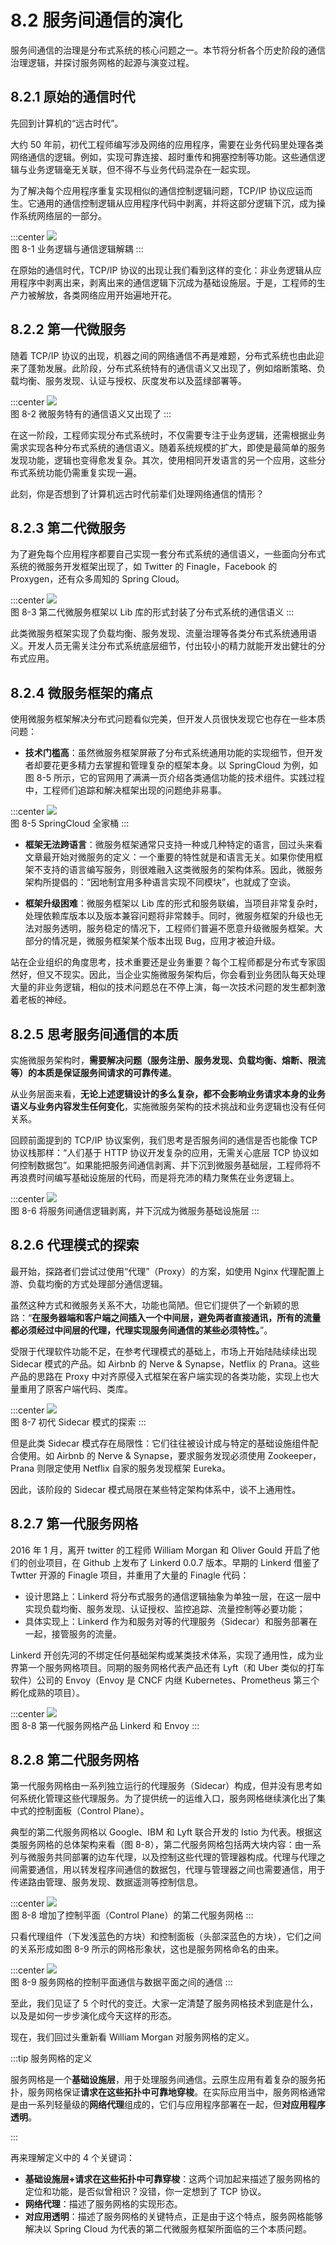 # 8.2 服务间通信的演化

服务间通信的治理是分布式系统的核心问题之一。本节将分析各个历史阶段的通信治理逻辑，并探讨服务网格的起源与演变过程。

## 8.2.1 原始的通信时代

先回到计算机的“远古时代”。

大约 50 年前，初代工程师编写涉及网络的应用程序，需要在业务代码里处理各类网络通信的逻辑。例如，实现可靠连接、超时重传和拥塞控制等功能。这些通信逻辑与业务逻辑毫无关联，但不得不与业务代码混杂在一起实现。

为了解决每个应用程序重复实现相似的通信控制逻辑问题，TCP/IP 协议应运而生。它通用的通信控制逻辑从应用程序代码中剥离，并将这部分逻辑下沉，成为操作系统网络层的一部分。

:::center
  ![](../assets/service-mesh-tcp.png)<br/>
  图 8-1 业务逻辑与通信逻辑解耦
:::

在原始的通信时代，TCP/IP 协议的出现让我们看到这样的变化：非业务逻辑从应用程序中剥离出来，剥离出来的通信逻辑下沉成为基础设施层。于是，工程师的生产力被解放，各类网络应用开始遍地开花。

## 8.2.2 第一代微服务

随着 TCP/IP 协议的出现，机器之间的网络通信不再是难题，分布式系统也由此迎来了蓬勃发展。此阶段，分布式系统特有的通信语义又出现了，例如熔断策略、负载均衡、服务发现、认证与授权、灰度发布以及蓝绿部署等。

:::center
  ![](../assets/service-mesh-2.png)<br/>
  图 8-2 微服务特有的通信语义又出现了
:::

在这一阶段，工程师实现分布式系统时，不仅需要专注于业务逻辑，还需根据业务需求实现各种分布式系统的通信语义。随着系统规模的扩大，即使是最简单的服务发现功能，逻辑也变得愈发复杂。其次，使用相同开发语言的另一个应用，这些分布式系统功能仍需重复实现一遍。

此刻，你是否想到了计算机远古时代前辈们处理网络通信的情形？

## 8.2.3 第二代微服务

为了避免每个应用程序都要自己实现一套分布式系统的通信语义，一些面向分布式系统的微服务开发框架出现了，如 Twitter 的 Finagle，Facebook 的 Proxygen，还有众多周知的 Spring Cloud。

:::center
  ![](../assets/service-mesh-3.png)<br/>
  图 8-3 第二代微服务框架以 Lib 库的形式封装了分布式系统的通信语义
:::

此类微服务框架实现了负载均衡、服务发现、流量治理等各类分布式系统通用语义。开发人员无需关注分布式系统底层细节，付出较小的精力就能开发出健壮的分布式应用。

## 8.2.4 微服务框架的痛点

使用微服务框架解决分布式问题看似完美，但开发人员很快发现它也存在一些本质问题：

- **技术门槛高**：虽然微服务框架屏蔽了分布式系统通用功能的实现细节，但开发者却要花更多精力去掌握和管理复杂的框架本身。以 SpringCloud 为例，如图 8-5 所示，它的官网用了满满一页介绍各类通信功能的技术组件。实践过程中，工程师们追踪和解决框架出现的问题绝非易事。

:::center
  ![](../assets/SpringCloud.webp)<br/>
  图 8-5 SpringCloud 全家桶
:::

- **框架无法跨语言**：微服务框架通常只支持一种或几种特定的语言，回过头来看文章最开始对微服务的定义：一个重要的特性就是和语言无关。如果你使用框架不支持的语言编写服务，则很难融入这类微服务的架构体系。因此，微服务架构所提倡的：“因地制宜用多种语言实现不同模块”，也就成了空谈。

- **框架升级困难**：微服务框架以 Lib 库的形式和服务联编，当项目非常复杂时，处理依赖库版本以及版本兼容问题将非常棘手。同时，微服务框架的升级也无法对服务透明，服务稳定的情况下，工程师们普遍不愿意升级微服务框架。大部分的情况是，微服务框架某个版本出现 Bug，应用才被迫升级。

站在企业组织的角度思考，技术重要还是业务重要？每个工程师都是分布式专家固然好，但又不现实。因此，当企业实施微服务架构后，你会看到业务团队每天处理大量的非业务逻辑，相似的技术问题总在不停上演，每一次技术问题的发生都刺激着老板的神经。

## 8.2.5 思考服务间通信的本质

实施微服务架构时，**需要解决问题（服务注册、服务发现、负载均衡、熔断、限流等）的本质是保证服务间请求的可靠传递**。

从业务层面来看，**无论上述逻辑设计的多么复杂，都不会影响业务请求本身的业务语义与业务内容发生任何变化**，实施微服务架构的技术挑战和业务逻辑也没有任何关系。

回顾前面提到的 TCP/IP 协议案例，我们思考是否服务间的通信是否也能像 TCP 协议栈那样：“人们基于 HTTP 协议开发复杂的应用，无需关心底层 TCP 协议如何控制数据包”。如果能把服务间通信剥离、并下沉到微服务基础层，工程师将不再浪费时间编写基础设施层的代码，而是将充沛的精力聚焦在业务逻辑上。

:::center
  ![](../assets/service-mesh-4.png)<br/>
  图 8-6 将服务间通信逻辑剥离，并下沉成为微服务基础设施层
:::

## 8.2.6 代理模式的探索

最开始，探路者们尝试过使用“代理”（Proxy）的方案，如使用 Nginx 代理配置上游、负载均衡的方式处理部分通信逻辑。

虽然这种方式和微服务关系不大，功能也简陋。但它们提供了一个新颖的思路：“**在服务器端和客户端之间插入一个中间层，避免两者直接通讯，所有的流量都必须经过中间层的代理，代理实现服务间通信的某些必须特性。**”。

受限于代理软件功能不足，在参考代理模式的基础上，市场上开始陆陆续续出现 Sidecar 模式的产品。如 Airbnb 的 Nerve & Synapse，Netflix 的 Prana。这些产品的思路在 Proxy 中对齐原侵入式框架在客户端实现的各类功能，实现上也大量重用了原客户端代码、类库。

:::center
  ![](../assets/servicemesh-sidecar.png)<br/>
  图 8-7 初代 Sidecar 模式的探索
:::

但是此类 Sidecar 模式存在局限性：它们往往被设计成与特定的基础设施组件配合使用。如 Airbnb 的 Nerve & Synapse，要求服务发现必须使用 Zookeeper，Prana 则限定使用 Netflix 自家的服务发现框架 Eureka。

因此，该阶段的 Sidecar 模式局限在某些特定架构体系中，谈不上通用性。

## 8.2.7 第一代服务网格

2016 年 1 月，离开 twitter 的工程师 William Morgan 和 Oliver Gould 开启了他们的创业项目，在 Github 上发布了 Linkerd 0.0.7 版本。早期的 Linkerd 借鉴了 Twtter 开源的 Finagle 项目，并重用了大量的 Finagle 代码：

- 设计思路上：Linkerd 将分布式服务的通信逻辑抽象为单独一层，在这一层中实现负载均衡、服务发现、认证授权、监控追踪、流量控制等必要功能；
- 具体实现上：Linkerd 作为和服务对等的代理服务（Sidecar）和服务部署在一起，接管服务的流量。

Linkerd 开创先河的不绑定任何基础架构或某类技术体系，实现了通用性，成为业界第一个服务网格项目。同期的服务网格代表产品还有 Lyft（和 Uber 类似的打车软件）公司的 Envoy（Envoy 是 CNCF 内继 Kubernetes、Prometheus 第三个孵化成熟的项目）。

:::center
  ![](../assets/linkerd-envoy.png)<br/>
  图 8-8 第一代服务网格产品 Linkerd 和 Envoy
:::

## 8.2.8 第二代服务网格

第一代服务网格由一系列独立运行的代理服务（Sidecar）构成，但并没有思考如何系统化管理这些代理服务。为了提供统一的运维入口，服务网格继续演化出了集中式的控制面板（Control Plane）。

典型的第二代服务网格以 Google、IBM 和 Lyft 联合开发的 Istio 为代表。根据这类服务网格的总体架构来看（图 8-8），第二代服务网格包括两大块内容：由一系列与微服务共同部署的边车代理，以及控制这些代理的管理器构成。代理与代理之间需要通信，用以转发程序间通信的数据包，代理与管理器之间也需要通信，用于传递路由管理、服务发现、数据遥测等控制信息。

:::center
  ![](../assets/6-b.png)<br/>
  图 8-8 增加了控制平面（Control Plane）的第二代服务网格
:::

只看代理组件（下发浅蓝色的方块）和控制面板（头部深蓝色的方块），它们之间的关系形成如图 8-9 所示的网格形象状，这也是服务网格命名的由来。

:::center
  ![](../assets/mesh3.png)<br/>
  图 8-9 服务网格的控制平面通信与数据平面之间的通信
:::

至此，我们见证了 5 个时代的变迁。大家一定清楚了服务网格技术到底是什么，以及是如何一步步演化成今天这样的形态。

现在，我们回过头重新看 William Morgan 对服务网格的定义。

:::tip 服务网格的定义

服务网格是一个**基础设施层**，用于处理服务间通信。云原生应用有着复杂的服务拓扑，服务网格保证**请求在这些拓扑中可靠地穿梭**。在实际应用当中，服务网格通常是由一系列轻量级的**网络代理**组成的，它们与应用程序部署在一起，但**对应用程序透明**。

:::

再来理解定义中的 4 个关键词：

- **基础设施层+请求在这些拓扑中可靠穿梭**：这两个词加起来描述了服务网格的定位和功能，是否似曾相识？没错，你一定想到了 TCP 协议。
- **网络代理**：描述了服务网格的实现形态。
- **对应用透明**：描述了服务网格的关键特点，正是由于这个特点，服务网格能够解决以 Spring Cloud 为代表的第二代微服务框架所面临的三个本质问题。
